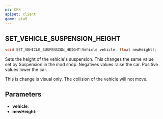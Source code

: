 ```yaml
---
ns: CFX
apiset: client
game: gta5
---
```

## SET_VEHICLE_SUSPENSION_HEIGHT

```c
void SET_VEHICLE_SUSPENSION_HEIGHT(Vehicle vehicle, float newHeight);
```

Sets the height of the vehicle's suspension.
This changes the same value set by Suspension in the mod shop.
Negatives values raise the car. Positive values lower the car.

This is change is visual only. The collision of the vehicle will not move.

## Parameters
* **vehicle**:
* **newHeight**:
